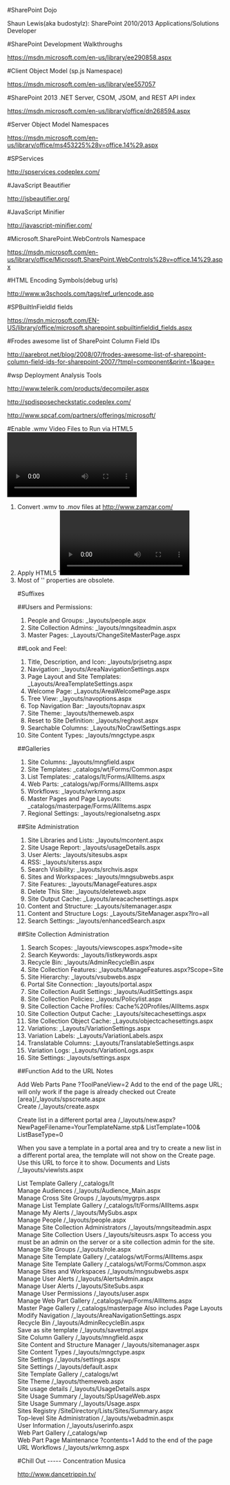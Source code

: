﻿#SharePoint Dojo

Shaun Lewis(aka budostylz): SharePoint 2010/2013 Applications/Solutions  Developer

#SharePoint Development Walkthroughs

https://msdn.microsoft.com/en-us/library/ee290858.aspx

#Client Object Model (sp.js Namespace)

https://msdn.microsoft.com/en-us/library/ee557057

#SharePoint 2013 .NET Server, CSOM, JSOM, and REST API index

https://msdn.microsoft.com/en-us/library/office/dn268594.aspx

#Server Object Model Namespaces

https://msdn.microsoft.com/en-us/library/office/ms453225%28v=office.14%29.aspx

#SPServices

http://spservices.codeplex.com/

#JavaScript Beautifier

http://jsbeautifier.org/

#JavaScript Minifier

http://javascript-minifier.com/

#Microsoft.SharePoint.WebControls Namespace

https://msdn.microsoft.com/en-us/library/office/Microsoft.SharePoint.WebControls%28v=office.14%29.aspx

#HTML Encoding Symbols(debug urls)

http://www.w3schools.com/tags/ref_urlencode.asp

#SPBuiltInFieldId fields

https://msdn.microsoft.com/EN-US/library/office/microsoft.sharepoint.spbuiltinfieldid_fields.aspx

#Frodes awesome list of SharePoint Column Field IDs

http://aarebrot.net/blog/2008/07/frodes-awesome-list-of-sharepoint-column-field-ids-for-sharepoint-2007/?tmpl=component&print=1&page=

#wsp Deployment Analysis Tools

http://www.telerik.com/products/decompiler.aspx

http://spdisposecheckstatic.codeplex.com/

http://www.spcaf.com/partners/offerings/microsoft/

#Enable .wmv Video Files to Run via HTML5 <video> Element

  1. Convert .wmv to .mov files at http://www.zamzar.com/
  2. Apply HTML5 '<video>' element.
  3. Most of '<Object>' properties are obsolete.

#Suffixes

##Users and Permissions:

  1. People and Groups: _layouts/people.aspx
  2. Site Collection Admins: _layouts/mngsiteadmin.aspx 
  3. Master Pages: _Layouts/ChangeSiteMasterPage.aspx 
  
##Look and Feel:

  1. Title, Description, and Icon: _layouts/prjsetng.aspx 
  2. Navigation: _layouts/AreaNavigationSettings.aspx 
  3. Page Layout and Site Templates: _Layouts/AreaTemplateSettings.aspx 
  4. Welcome Page: _Layouts/AreaWelcomePage.aspx 
  5. Tree View: _layouts/navoptions.aspx 
  6. Top Navigation Bar: _layouts/topnav.aspx 
  7. Site Theme: _layouts/themeweb.aspx 
  8. Reset to Site Definition: _layouts/reghost.aspx 
  9. Searchable Columns: _Layouts/NoCrawlSettings.aspx 
  10. Site Content Types: _layouts/mngctype.aspx 
  
##Galleries 

  1. Site Columns: _layouts/mngfield.aspx 
  2. Site Templates: _catalogs/wt/Forms/Common.aspx 
  3. List Templates: _catalogs/lt/Forms/AllItems.aspx 
  4. Web Parts: _catalogs/wp/Forms/AllItems.aspx 
  5. Workflows: _layouts/wrkmng.aspx 
  6. Master Pages and Page Layouts: _catalogs/masterpage/Forms/AllItems.aspx 
  7. Regional Settings: _layouts/regionalsetng.aspx 
  
##Site Administration 

  1. Site Libraries and Lists: _layouts/mcontent.aspx 
  2. Site Usage Report: _layouts/usageDetails.aspx 
  3. User Alerts: _layouts/sitesubs.aspx 
  4. RSS: _layouts/siterss.aspx 
  5. Search Visibility: _layouts/srchvis.aspx 
  6. Sites and Workspaces: _layouts/mngsubwebs.aspx 
  7. Site Features: _layouts/ManageFeatures.aspx 
  8. Delete This Site: _layouts/deleteweb.aspx 
  9. Site Output Cache: _Layouts/areacachesettings.aspx 
  10. Content and Structure: _Layouts/sitemanager.aspx 
  11. Content and Structure Logs: _Layouts/SiteManager.aspx?lro=all 
  12. Search Settings: _layouts/enhancedSearch.aspx 
  
##Site Collection Administration 

  1. Search Scopes: _layouts/viewscopes.aspx?mode=site 
  2. Search Keywords: _layouts/listkeywords.aspx 
  3. Recycle Bin: _layouts/AdminRecycleBin.aspx 
  4. Site Collection Features: _layouts/ManageFeatures.aspx?Scope=Site 
  5. Site Hierarchy: _layouts/vsubwebs.aspx 
  6. Portal Site Connection: _layouts/portal.aspx 
  7. Site Collection Audit Settings: _layouts/AuditSettings.aspx 
  8. Site Collection Policies: _layouts/Policylist.aspx 
  9. Site Collection Cache Profiles: Cache%20Profiles/AllItems.aspx 
  10. Site Collection Output Cache: _Layouts/sitecachesettings.aspx 
  11. Site Collection Object Cache: _Layouts/objectcachesettings.aspx 
  12. Variations: _Layouts/VariationSettings.aspx 
  13. Variation Labels: _Layouts/VariationLabels.aspx 
  14. Translatable Columns: _Layouts/TranslatableSettings.aspx 
  15. Variation Logs: _Layouts/VariationLogs.aspx 
  16. Site Settings: _layouts/settings.aspx 
  
##Function Add to the URL Notes 

  Add Web Parts Pane ?ToolPaneView=2 Add to the end of the page URL; will only
  work if the page is already checked out 
  Create [area]/_layouts/spscreate.aspx   
  Create /_layouts/create.aspx   
  
  Create list in a different portal area /_layouts/new.aspx?
  NewPageFilename=YourTemplateName.stp&
  ListTemplate=100&
  ListBaseType=0 
  
  When you save a template in a portal area and try to create a
  new list in a different portal area, the template will not show on the
  Create page. Use this URL to force it to show. 
  Documents and Lists /_layouts/viewlsts.aspx   
  
  List Template Gallery /_catalogs/lt   
  Manage Audiences /_layouts/Audience_Main.aspx   
  Manage Cross Site Groups /_layouts/mygrps.aspx   
  Manage List Template Gallery /_catalogs/lt/Forms/AllItems.aspx   
  Manage My Alerts /_layouts/MySubs.aspx   
  Manage People /_layouts/people.aspx   
  Manage Site Collection Administrators /_layouts/mngsiteadmin.aspx   
  Manage Site Collection Users /_layouts/siteusrs.aspx To access you must be
  an admin on the server or a site collection admin for the site. 
  Manage Site Groups /_layouts/role.aspx   
  Manage Site Template Gallery /_catalogs/wt/Forms/AllItems.aspx   
  Manage Site Template Gallery /_catalogs/wt/Forms/Common.aspx   
  Manage Sites and Workspaces /_layouts/mngsubwebs.aspx   
  Manage User Alerts /_layouts/AlertsAdmin.aspx   
  Manage User Alerts /_layouts/SiteSubs.aspx   
  Manage User Permissions /_layouts/user.aspx   
  Manage Web Part Gallery /_catalogs/wp/Forms/AllItems.aspx   
  Master Page Gallery /_catalogs/masterpage Also includes Page Layouts 
  Modify Navigation /_layouts/AreaNavigationSettings.aspx   
  Recycle Bin /_layouts/AdminRecycleBin.aspx   
  Save as site template /_layouts/savetmpl.aspx   
  Site Column Gallery /_layouts/mngfield.aspx   
  Site Content and Structure Manager /_layouts/sitemanager.aspx   
  Site Content Types /_layouts/mngctype.aspx   
  Site Settings /_layouts/settings.aspx   
  Site Settings /_layouts/default.aspx   
  Site Template Gallery /_catalogs/wt   
  Site Theme /_layouts/themeweb.aspx   
  Site usage details /_layouts/UsageDetails.aspx   
  Site Usage Summary /_layouts/SpUsageWeb.aspx   
  Site Usage Summary /_layouts/Usage.aspx   
  Sites Registry /SiteDirectory/Lists/Sites/Summary.aspx   
  Top-level Site Administration /_layouts/webadmin.aspx   
  User Information /_layouts/userinfo.aspx   
  Web Part Gallery /_catalogs/wp   
  Web Part Page Maintenance ?contents=1 Add to the end of the page URL 
  Workflows /_layouts/wrkmng.aspx   


#Chill Out ----- Concentration Musica

http://www.dancetrippin.tv/

